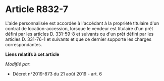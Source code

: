 # Article R832-7

L'aide personnalisée est accordée à l'accédant à la propriété titulaire d'un contrat de location-accession, lorsque le
vendeur est titulaire d'un prêt défini par les articles D. 331-59-8 et suivants ou d'un prêt défini par les articles D.
331-76-1 et suivants et que ce dernier supporte les charges correspondantes.

**Liens relatifs à cet article**

_Modifié par_:

  - Décret n°2019-873 du 21 août 2019 - art. 6
